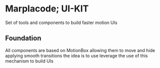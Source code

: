 # Marplacode; UI-KIT

Set of tools and components to build faster motion UIs
## Foundation

All components are based on MotionBox allowing them to move and hide applying smooth transitions
the idea is to use leverage the use of this mechanism to build UIs
